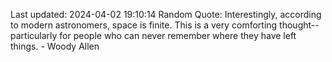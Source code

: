 Last updated: 2024-04-02 19:10:14
Random Quote: Interestingly, according to modern astronomers, space is finite. This is a very comforting thought-- particularly for people who can never remember where they have left things. - Woody Allen